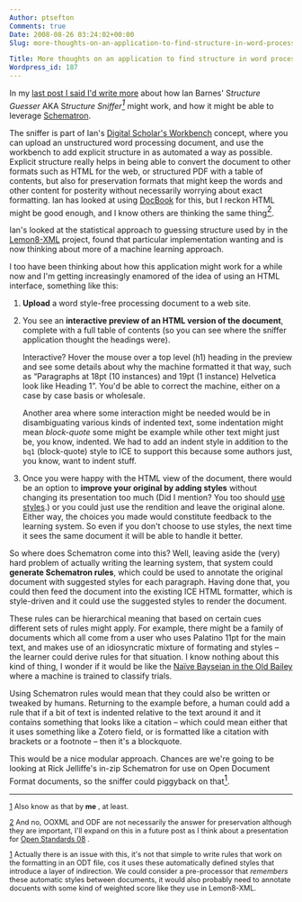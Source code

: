 ```yaml
---
Author: ptsefton
Comments: true
Date: 2008-08-26 03:24:02+00:00
Slug: more-thoughts-on-an-application-to-find-structure-in-word-processing-documents

Title: More thoughts on an application to find structure in word processing documents
Wordpress_id: 187
---
```


<div>

<div class="page-toc">

</div>

<div>

In my [last post I said I'd write
more](http://ptsefton.com/2008/08/26/a-courseware-authoring-dashboard-using-schematron.htm)
about how Ian Barnes' S*tructure Guesser* AKA S*tructure Sniffer[<span
style="vertical-align: super;"><span
class="footnote">1</span></span>](#ftn1)* might work, and how it might
be able to leverage
[Schematron](http://en.wikipedia.org/wiki/Schematron).

The sniffer is part of Ian's [Digital Scholar's
Workbench](http://www.apsr.edu.au/word/) concept, where you can upload
an unstructured word processing document, and use the workbench to add
explicit structure in as automated a way as possible. Explicit structure
really helps in being able to convert the document to other formats such
as HTML for the web, or structured PDF with a table of contents, but
also for preservation formats that might keep the words and other
content for posterity without necessarily worrying about exact
formatting. Ian has looked at using [DocBook](http://docbook.org/) for
this, but I reckon HTML might be good enough, and I know others are
thinking the same thing<span class="T5">[<span
style="vertical-align: super;"><span
class="footnote">2</span></span>](#ftn0)</span>.

Ian's looked at the statistical approach to guessing structure used by
in the [Lemon8-XML](http://pkp.sfu.ca/lemon8) project, found that
particular implementation wanting and is now thinking about more of a
machine learning approach.

I too have been thinking about how this application might work for a
while now and I'm getting increasingly enamored of the idea of using an
HTML interface, something like this:

1.  **Upload** a word style-free processing document to a web site.

2.  You see an **interactive preview of an HTML version of the
    document**, complete with a full table of contents (so you can see
    where the sniffer application thought the headings were).

    Interactive? Hover the mouse over a top level (h1) heading in the
    preview and see some details about why the machine formatted it that
    way, such as <span class="spCh spChx201c">“</span>Paragraphs at 18pt
    (10 instances) and 19pt (1 instance) Helvetica look like Heading
    1<span class="spCh spChx201d">”</span>. You'd be able to correct the
    machine, either on a case by case basis or wholesale.

    Another area where some interaction might be needed would be in
    disambiguating various kinds of indented text, some indentation
    might mean *block-quote* some might be example while other text
    might just be, you know, indented. We had to add an indent style in
    addition to the `bq1` (block-quote) style to ICE to support this
    because some authors just, you know, want to indent stuff.

3.  Once you were happy with the HTML view of the document, there would
    be an option to **improve your original by adding styles** without
    changing its presentation too much (Did I mention? You too should
    [use styles](http://delicious.com/ptsefton/usestyles).) or you could
    just use the rendition and leave the original alone. Either way, the
    choices you made would constitute feedback to the learning system.
    So even if you don't choose to use styles, the next time it sees the
    same document it will be able to handle it better.

So where does Schematron come into this? Well, leaving aside the (very)
hard problem of actually writing the learning system, that system could
**generate Schematron rules**, which could be used to annotate the
original document with suggested styles for each paragraph. Having done
that, you could then feed the document into the existing ICE HTML
formatter, which is style-driven and it could use the suggested styles
to render the document.

These rules can be hierarchical meaning that based on certain cues
different sets of rules might apply. For example, there might be a
family of documents which all come from a user who uses Palatino 11pt
for the main text, and makes use of an idiosyncratic mixture of
formating and styles <span class="spCh spChx2013">–</span> the learner
could derive rules for that situation. I know nothing about this kind of
thing, I wonder if it would be like the [Na<span
class="spCh spChxef">ï</span>ve Bayseian in the Old
Bailey](http://digitalhistoryhacks.blogspot.com/2008/05/naive-bayesian-in-old-bailey-part-1.html)
where a machine is trained to classify trials.

Using Schematron rules would mean that they could also be written or
tweaked by humans. Returning to the example before, a human could add a
rule that if a bit of text is indented relative to the text around it
and it contains something that looks like a citation <span
class="spCh spChx2013">–</span> which could mean either that it uses
something like a Zotero field, or is formatted like a citation with
brackets or a footnote <span class="spCh spChx2013">–</span> then it's a
blockquote.

This would be a nice modular approach. Chances are we're going to be
looking at Rick Jelliffe's in-zip Schematron for use on Open Document
Format documents, so the sniffer could piggyback on that<span
class="T5">[<span style="vertical-align: super;"><span
class="footnote">1</span></span>](#ftn2)</span>.

------------------------------------------------------------------------

<div style="font-size: .9em;">

<span class="footnote">[1](#ftn1-text) Also know as that by **me** , at
least.</span>

</div>

<div style="font-size: .9em;">

<span class="footnote">[2](#ftn0-text) And no, OOXML and ODF are not
necessarily the answer for preservation although they are important,
I'll expand on this in a future post as I think about a presentation for
[Open Standards 08](http://www.open-standards.com/) .</span>

</div>

<div style="font-size: .9em;">

<span class="footnote">[1](#ftn2-text) Actually there is an issue with
this, it's not that simple to write rules that work on the formatting in
an ODT file, cos it uses these automatically defined styles that
introduce a layer of indirection. We could consider a pre-processor that
*remembers* these automatic styles between documents, it would also
probably need to annotate docuents with some kind of weighted score like
they use in Lemon8-XML.</span>

</div>

</div>

</div>
